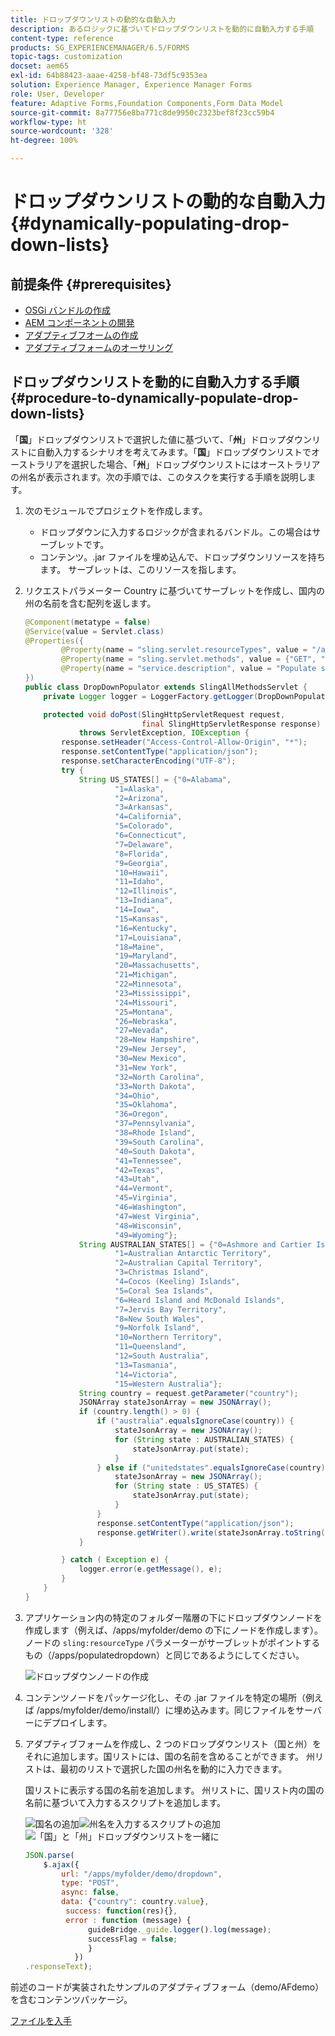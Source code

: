 ```yaml
---
title: ドロップダウンリストの動的な自動入力
description: あるロジックに基づいてドロップダウンリストを動的に自動入力する手順
content-type: reference
products: SG_EXPERIENCEMANAGER/6.5/FORMS
topic-tags: customization
docset: aem65
exl-id: 64b88423-aaae-4258-bf48-73df5c9353ea
solution: Experience Manager, Experience Manager Forms
role: User, Developer
feature: Adaptive Forms,Foundation Components,Form Data Model
source-git-commit: 8a77756e8ba771c8de9950c2323bef8f23cc59b4
workflow-type: ht
source-wordcount: '328'
ht-degree: 100%

---
```


# ドロップダウンリストの動的な自動入力 {#dynamically-populating-drop-down-lists}

## 前提条件 {#prerequisites}

* [OSGi バンドルの作成](https://experienceleague.adobe.com/docs/experience-manager-learn/getting-started-wknd-tutorial-develop/overview.html?lang=ja&amp;CID=RedirectAEMCommunityKautuk)
* [AEM コンポーネントの開発](/help/sites-developing/components.md)
* [アダプティブフオームの作成](../../forms/using/creating-adaptive-form.md)
* [アダプティブフォームのオーサリング](../../forms/using/introduction-forms-authoring.md)

## ドロップダウンリストを動的に自動入力する手順 {#procedure-to-dynamically-populate-drop-down-lists}

「**国**」ドロップダウンリストで選択した値に基づいて、「**州**」ドロップダウンリストに自動入力するシナリオを考えてみます。「**国**」ドロップダウンリストでオーストラリアを選択した場合、「**州**」ドロップダウンリストにはオーストラリアの州名が表示されます。次の手順では、このタスクを実行する手順を説明します。

1. 次のモジュールでプロジェクトを作成します。

   * ドロップダウンに入力するロジックが含まれるバンドル。この場合はサーブレットです。
   * コンテンツ。.jar ファイルを埋め込んで、ドロップダウンリソースを持ちます。 サーブレットは、このリソースを指します。

1. リクエストパラメーター Country に基づいてサーブレットを作成し、国内の州の名前を含む配列を返します。

   ```java
   @Component(metatype = false)
   @Service(value = Servlet.class)
   @Properties({
           @Property(name = "sling.servlet.resourceTypes", value = "/apps/populatedropdown"),
           @Property(name = "sling.servlet.methods", value = {"GET", "POST"}),
           @Property(name = "service.description", value = "Populate states dropdown based on country value")
   })
   public class DropDownPopulator extends SlingAllMethodsServlet {
       private Logger logger = LoggerFactory.getLogger(DropDownPopulator.class);
   
       protected void doPost(SlingHttpServletRequest request,
                             final SlingHttpServletResponse response)
               throws ServletException, IOException {
           response.setHeader("Access-Control-Allow-Origin", "*");
           response.setContentType("application/json");
           response.setCharacterEncoding("UTF-8");
           try {
               String US_STATES[] = {"0=Alabama",
                       "1=Alaska",
                       "2=Arizona",
                       "3=Arkansas",
                       "4=California",
                       "5=Colorado",
                       "6=Connecticut",
                       "7=Delaware",
                       "8=Florida",
                       "9=Georgia",
                       "10=Hawaii",
                       "11=Idaho",
                       "12=Illinois",
                       "13=Indiana",
                       "14=Iowa",
                       "15=Kansas",
                       "16=Kentucky",
                       "17=Louisiana",
                       "18=Maine",
                       "19=Maryland",
                       "20=Massachusetts",
                       "21=Michigan",
                       "22=Minnesota",
                       "23=Mississippi",
                       "24=Missouri",
                       "25=Montana",
                       "26=Nebraska",
                       "27=Nevada",
                       "28=New Hampshire",
                       "29=New Jersey",
                       "30=New Mexico",
                       "31=New York",
                       "32=North Carolina",
                       "33=North Dakota",
                       "34=Ohio",
                       "35=Oklahoma",
                       "36=Oregon",
                       "37=Pennsylvania",
                       "38=Rhode Island",
                       "39=South Carolina",
                       "40=South Dakota",
                       "41=Tennessee",
                       "42=Texas",
                       "43=Utah",
                       "44=Vermont",
                       "45=Virginia",
                       "46=Washington",
                       "47=West Virginia",
                       "48=Wisconsin",
                       "49=Wyoming"};
               String AUSTRALIAN_STATES[] = {"0=Ashmore and Cartier Islands",
                       "1=Australian Antarctic Territory",
                       "2=Australian Capital Territory",
                       "3=Christmas Island",
                       "4=Cocos (Keeling) Islands",
                       "5=Coral Sea Islands",
                       "6=Heard Island and McDonald Islands",
                       "7=Jervis Bay Territory",
                       "8=New South Wales",
                       "9=Norfolk Island",
                       "10=Northern Territory",
                       "11=Queensland",
                       "12=South Australia",
                       "13=Tasmania",
                       "14=Victoria",
                       "15=Western Australia"};
               String country = request.getParameter("country");
               JSONArray stateJsonArray = new JSONArray();
               if (country.length() > 0) {
                   if ("australia".equalsIgnoreCase(country)) {
                       stateJsonArray = new JSONArray();
                       for (String state : AUSTRALIAN_STATES) {
                           stateJsonArray.put(state);
                       }
                   } else if ("unitedstates".equalsIgnoreCase(country)) {
                       stateJsonArray = new JSONArray();
                       for (String state : US_STATES) {
                           stateJsonArray.put(state);
                       }
                   }
                   response.setContentType("application/json");
                   response.getWriter().write(stateJsonArray.toString());
               }
   
           } catch ( Exception e) {
               logger.error(e.getMessage(), e);
           }
       }
   }
   ```

1. アプリケーション内の特定のフォルダー階層の下にドロップダウンノードを作成します（例えば、/apps/myfolder/demo の下にノードを作成します）。ノードの `sling:resourceType` パラメーターがサーブレットがポイントするもの（/apps/populatedropdown）と同じであるようにしてください。

   ![ドロップダウンノードの作成](assets/dropdown-node.png)

1. コンテンツノードをパッケージ化し、その .jar ファイルを特定の場所（例えば /apps/myfolder/demo/install/）に埋め込みます。同じファイルをサーバーにデプロイします。
1. アダプティブフォームを作成し、2 つのドロップダウンリスト（国と州）をそれに追加します。国リストには、国の名前を含めることができます。 州リストは、最初のリストで選択した国の州名を動的に入力できます。

   国リストに表示する国の名前を追加します。 州リストに、国リスト内の国の名前に基づいて入力するスクリプトを追加します。

   ![国名の追加](assets/country-dropdown.png)![州名を入力するスクリプトの追加](assets/state-dropdown.png)![「国」と「州」ドロップダウンリストを一緒に](assets/2dropdowns.png)

   ```javascript
   JSON.parse(
       $.ajax({
           url: "/apps/myfolder/demo/dropdown",
           type: "POST",
           async: false,
           data: {"country": country.value},
            success: function(res){},
            error : function (message) {
                 guideBridge._guide.logger().log(message);
                 successFlag = false;
                 }
              })
   .responseText);
   ```

前述のコードが実装されたサンプルのアダプティブフォーム（demo/AFdemo）を含むコンテンツパッケージ。

[ファイルを入手](assets/dropdown-demo-content-1.0.1-snapshot.zip)
